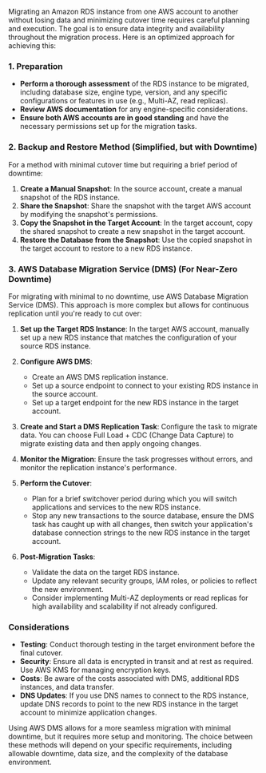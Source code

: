Migrating an Amazon RDS instance from one AWS account to another without losing data and minimizing cutover time requires careful planning and execution. The goal is to ensure data integrity and availability throughout the migration process. Here is an optimized approach for achieving this:

### 1. Preparation

- **Perform a thorough assessment** of the RDS instance to be migrated, including database size, engine type, version, and any specific configurations or features in use (e.g., Multi-AZ, read replicas).
- **Review AWS documentation** for any engine-specific considerations.
- **Ensure both AWS accounts are in good standing** and have the necessary permissions set up for the migration tasks.

### 2. Backup and Restore Method (Simplified, but with Downtime)

For a method with minimal cutover time but requiring a brief period of downtime:

1. **Create a Manual Snapshot**: In the source account, create a manual snapshot of the RDS instance.
2. **Share the Snapshot**: Share the snapshot with the target AWS account by modifying the snapshot's permissions.
3. **Copy the Snapshot in the Target Account**: In the target account, copy the shared snapshot to create a new snapshot in the target account.
4. **Restore the Database from the Snapshot**: Use the copied snapshot in the target account to restore to a new RDS instance.

### 3. AWS Database Migration Service (DMS) (For Near-Zero Downtime)

For migrating with minimal to no downtime, use AWS Database Migration Service (DMS). This approach is more complex but allows for continuous replication until you're ready to cut over:

1. **Set up the Target RDS Instance**: In the target AWS account, manually set up a new RDS instance that matches the configuration of your source RDS instance.
2. **Configure AWS DMS**:
   - Create an AWS DMS replication instance.
   - Set up a source endpoint to connect to your existing RDS instance in the source account.
   - Set up a target endpoint for the new RDS instance in the target account.
3. **Create and Start a DMS Replication Task**: Configure the task to migrate data. You can choose Full Load + CDC (Change Data Capture) to migrate existing data and then apply ongoing changes.
4. **Monitor the Migration**: Ensure the task progresses without errors, and monitor the replication instance's performance.
5. **Perform the Cutover**:
   - Plan for a brief switchover period during which you will switch applications and services to the new RDS instance.
   - Stop any new transactions to the source database, ensure the DMS task has caught up with all changes, then switch your application's database connection strings to the new RDS instance in the target account.

6. **Post-Migration Tasks**:
   - Validate the data on the target RDS instance.
   - Update any relevant security groups, IAM roles, or policies to reflect the new environment.
   - Consider implementing Multi-AZ deployments or read replicas for high availability and scalability if not already configured.

### Considerations

- **Testing**: Conduct thorough testing in the target environment before the final cutover.
- **Security**: Ensure all data is encrypted in transit and at rest as required. Use AWS KMS for managing encryption keys.
- **Costs**: Be aware of the costs associated with DMS, additional RDS instances, and data transfer.
- **DNS Updates**: If you use DNS names to connect to the RDS instance, update DNS records to point to the new RDS instance in the target account to minimize application changes.

Using AWS DMS allows for a more seamless migration with minimal downtime, but it requires more setup and monitoring. The choice between these methods will depend on your specific requirements, including allowable downtime, data size, and the complexity of the database environment.
